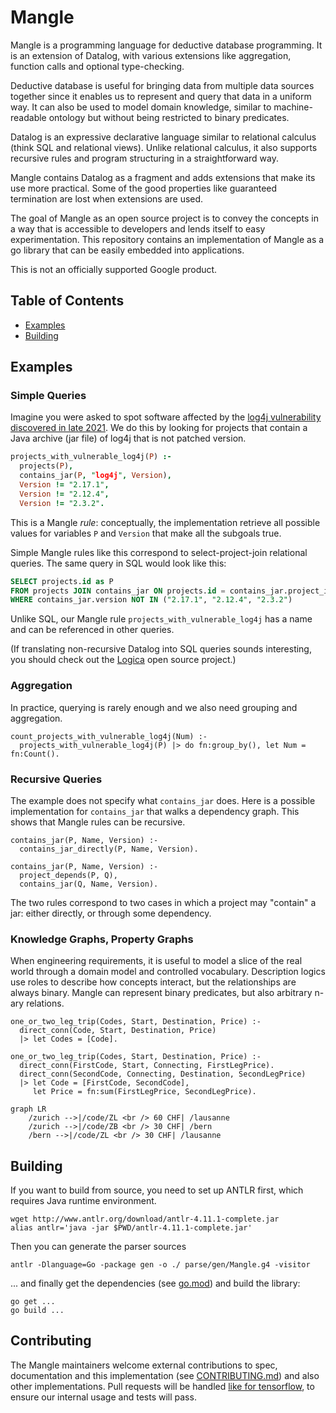 # Mangle

Mangle is a programming language for deductive database programming. It
is an extension of Datalog, with various extensions like aggregation, function
calls and optional type-checking.

Deductive database is useful for bringing data from multiple data sources
together since it enables us to represent and query that data in a uniform way.
It can also be used to model domain knowledge, similar to machine-readable
ontology but without being restricted to binary predicates.

Datalog is an expressive declarative language similar to relational calculus
(think SQL and relational views). Unlike relational calculus, it also supports
recursive rules and program structuring in a straightforward way.

Mangle contains Datalog as a fragment and adds extensions that make its use
more practical. Some of the good properties like guaranteed termination are
lost when extensions are used.

The goal of Mangle as an open source project is to convey the concepts in
a way that is accessible to developers and lends itself to easy experimentation.
This repository contains an implementation of Mangle as a go library that can be
easily embedded into applications.

This is not an officially supported Google product. 

## Table of Contents
- [Examples](#examples)
- [Building](#building)

## Examples

### Simple Queries

Imagine you were asked to spot software affected by the
[log4j vulnerability discovered in late 2021](https://www.cisa.gov/uscert/apache-log4j-vulnerability-guidance).
We do this by looking for projects that contain a Java archive (jar file) of
log4j that is not patched version.

```prolog
projects_with_vulnerable_log4j(P) :-
  projects(P),
  contains_jar(P, "log4j", Version),
  Version != "2.17.1",
  Version != "2.12.4",
  Version != "2.3.2".
```

This is a Mangle *rule*: conceptually, the implementation retrieve all
possible values for variables `P` and `Version` that make all the subgoals true.

Simple Mangle rules like this correspond to select-project-join relational
queries. The same query in SQL would look like this:

```sql
SELECT projects.id as P
FROM projects JOIN contains_jar ON projects.id = contains_jar.project_id
WHERE contains_jar.version NOT IN ("2.17.1", "2.12.4", "2.3.2")
```

Unlike SQL, our Mangle rule `projects_with_vulnerable_log4j` has a name
and can be referenced in other queries.

(If translating non-recursive Datalog into SQL queries sounds interesting, you
should check out the [Logica](https://logica.dev/) open source project.)

### Aggregation

In practice, querying is rarely enough and we also need grouping and
aggregation.

```
count_projects_with_vulnerable_log4j(Num) :-
  projects_with_vulnerable_log4j(P) |> do fn:group_by(), let Num = fn:Count().
```

### Recursive Queries

The example does not specify what `contains_jar` does. Here is a possible
implementation for `contains_jar` that walks a dependency graph.
This shows that Mangle rules can be recursive. 

```
contains_jar(P, Name, Version) :-
  contains_jar_directly(P, Name, Version).

contains_jar(P, Name, Version) :-
  project_depends(P, Q),
  contains_jar(Q, Name, Version).
```

The two rules correspond to two cases in which a project may "contain" a jar:
either directly, or through some dependency.

### Knowledge Graphs, Property Graphs

When engineering requirements, it is useful to model a slice of the real world 
through a domain model and controlled vocabulary. Description logics use
roles to describe how concepts interact, but the relationships are always
binary. Mangle can represent binary predicates, but also arbitrary n-ary relations.

```
one_or_two_leg_trip(Codes, Start, Destination, Price) :-
  direct_conn(Code, Start, Destination, Price)
  |> let Codes = [Code].

one_or_two_leg_trip(Codes, Start, Destination, Price) :-
  direct_conn(FirstCode, Start, Connecting, FirstLegPrice).
  direct_conn(SecondCode, Connecting, Destination, SecondLegPrice)
  |> let Code = [FirstCode, SecondCode],
     let Price = fn:sum(FirstLegPrice, SecondLegPrice).

```

```mermaid
graph LR
    /zurich -->|/code/ZL <br /> 60 CHF| /lausanne
    /zurich -->|/code/ZB <br /> 30 CHF| /bern
    /bern -->|/code/ZL <br /> 30 CHF| /lausanne
```

## Building

If you want to build from source, you need to set up  ANTLR first,
which requires Java runtime environment.

```
wget http://www.antlr.org/download/antlr-4.11.1-complete.jar
alias antlr='java -jar $PWD/antlr-4.11.1-complete.jar'
```

Then you can generate the parser sources
```
antlr -Dlanguage=Go -package gen -o ./ parse/gen/Mangle.g4 -visitor
```

... and finally get the dependencies (see [go.mod](go.mod)) and build the library:
```
go get ...
go build ...
```

## Contributing

The Mangle maintainers welcome external contributions to spec, documentation
and this implementation (see [CONTRIBUTING.md](CONTRIBUTING.md)) and also other
implementations. Pull requests will be handled
[like for tensorflow](https://github.com/tensorflow/tensorflow/blob/master/CONTRIBUTING.md),
to ensure our internal usage and tests will pass. 
